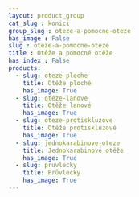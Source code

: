 ```yaml
---
layout: product_group
cat_slug : konici
group_slug : oteze-a-pomocne-oteze
has_image : False
slug : oteze-a-pomocne-oteze
title : Otěže a pomocné otěže
has_index : False
products:
  - slug: oteze-ploche
    title: Otěže ploché
    has_image: True
  - slug: oteze-lanove
    title: Otěže lanové
    has_image: True
  - slug: oteze-protiskluzove
    title: Otěže protiskluzové
    has_image: True
  - slug: jednokarabinove-oteze
    title: Jednokarabinové otěže
    has_image: True
  - slug: pruvlecky
    title: Průvlečky
    has_image: True
---
```


